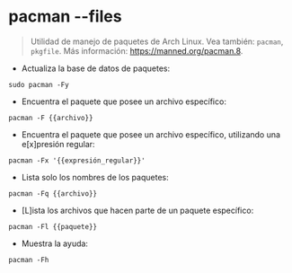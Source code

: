 # pacman --files

> Utilidad de manejo de paquetes de Arch Linux.
> Vea también: `pacman`, `pkgfile`.
> Más información: <https://manned.org/pacman.8>.

- Actualiza la base de datos de paquetes:

`sudo pacman -Fy`

- Encuentra el paquete que posee un archivo específico:

`pacman -F {{archivo}}`

- Encuentra el paquete que posee un archivo específico, utilizando una e[x]presión regular:

`pacman -Fx '{{expresión_regular}}'`

- Lista solo los nombres de los paquetes:

`pacman -Fq {{archivo}}`

- [L]ista los archivos que hacen parte de un paquete específico:

`pacman -Fl {{paquete}}`

- Muestra la ayuda:

`pacman -Fh`
